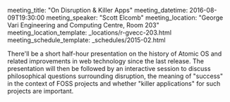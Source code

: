 meeting_title: "On Disruption & Killer Apps"
meeting_datetime: 2016-08-09T19:30:00
meeting_speaker: "Scott Elcomb"
meeting_location: "George Vari Engineering and Computing Centre, Room 203"
meeting_location_template: _locations/r-gvecc-203.html
meeting_schedule_template: _schedules/2015-02.html

There'll be a short half-hour presentation on the history of Atomic OS and related improvements in web technology since the last release. The presentation will then be followed by an interactive session to discuss philosophical questions surrounding disruption, the meaning of "success" in the context of FOSS projects and whether "killer applications" for such projects are important.
